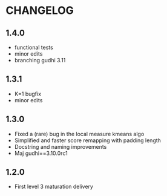 
# CHANGELOG

## 1.4.0
- functional tests
- minor edits
- branching gudhi 3.11

## 1.3.1
- K=1 bugfix
- minor edits

## 1.3.0

- Fixed a (rare) bug in the local measure kmeans algo
- Simplified and faster score remapping with padding length
- Docstring and naming improvements
- Maj gudhi==3.10.0rc1

## 1.2.0

- First level 3 maturation delivery
